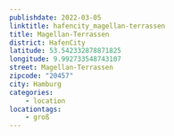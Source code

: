 ```yaml
---
publishdate: 2022-03-05
linktitle: hafencity_magellan-terrassen
title: Magellan-Terrassen
district: HafenCity
latitude: 53.542332878871825
longitude: 9.992733548743107
street: Magellan-Terrassen
zipcode: "20457"
city: Hamburg
categories:
    - location
locationtags:
    - groß
---
```


